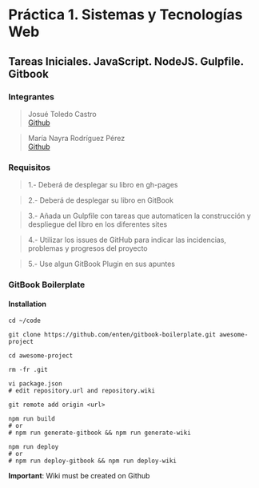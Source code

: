 # Práctica 1. Sistemas y Tecnologías Web

## Tareas Iniciales. JavaScript. NodeJS. Gulpfile. Gitbook


### Integrantes

> Josué Toledo Castro   
>[Github](https://github.com/JosueTC94)

> María Nayra Rodríguez Pérez   
>[Github](https://github.com/alu0100406122)



### Requisitos

> 1.- Deberá de desplegar su libro en gh-pages

> 2.- Deberá de desplegar su libro en GitBook

> 3.- Añada un Gulpfile con tareas que automaticen la construcción y despliegue del libro en los diferentes sites

> 4.- Utilizar los issues de GitHub para indicar las incidencias, problemas y progresos del proyecto

> 5.- Use algun GitBook Plugin en sus apuntes 



### GitBook Boilerplate 


#### Installation

```shell
cd ~/code

git clone https://github.com/enten/gitbook-boilerplate.git awesome-project

cd awesome-project

rm -fr .git

vi package.json
# edit repository.url and repository.wiki

git remote add origin <url>

npm run build
# or
# npm run generate-gitbook && npm run generate-wiki

npm run deploy
# or
# npm run deploy-gitbook && npm run deploy-wiki
```
__Important__: Wiki must be created on Github
